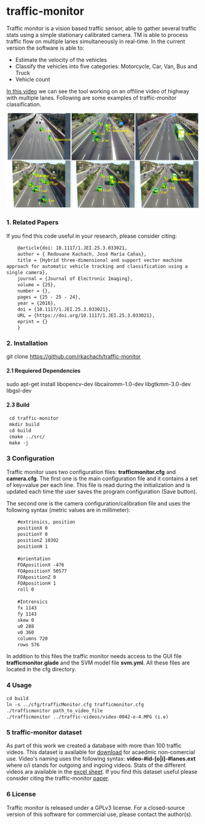 # traffic-monitor
Traffic monitor is a vision based traffic sensor, able to gather several traffic stats using a simple stationary calibrated camera. TM is able
to process traffic flow on multiple lanes simultaneously in real-time. In the current version the software is able to:
* Estimate the velocity of the vehicles
* Classify the vehicles into five categories: Motorcycle, Car, Van, Bus and Truck
* Vehicle count

[In this video](https://youtu.be/5Nu_BTPTc94) we can see the tool working on an offiline video of highway with multiple lanes. Following
are some examples of traffic-monitor classification.

![Alt text](doc/traffic-monitor.png?raw=true "Some examples of traffic-monitor classification")

### 1. Related Papers

If you find this code useful in your research, please consider citing:

        @article{doi: 10.1117/1.JEI.25.3.033021,
        author = { Redouane Kachach, José María Cañas},
        title = {Hybrid three-dimensional and support vector machine approach for automatic vehicle tracking and classification using a single camera},
        journal = {Journal of Electronic Imaging},
        volume = {25},
        number = {},
        pages = {25 - 25 - 24},
        year = {2016},
        doi = {10.1117/1.JEI.25.3.033021},
        URL = {https://doi.org/10.1117/1.JEI.25.3.033021},
        eprint = {}
        }


### 2. Installation

git clone https://github.com/rkachach/traffic-monitor

#### 2.1 Requiered Dependencies

sudo apt-get install libopencv-dev libcairomm-1.0-dev libgtkmm-3.0-dev libgsl-dev

#### 2.3 Build

     cd traffic-monitor
     mkdir build
     cd build
     cmake ../src/
     make -j

### 3 Configuration

Traffic monitor uses two configuration files: **trafficmonitor.cfg** and **camera.cfg**. The first one is the main configuration file and
it contains a set of key=value per each line. This file is read during the initialization and is updated each time the user saves
the program configuration (Save button).

The second one is the camera configuration/calibration file and uses the following syntax (metric values are in millimeter):

        #extrinsics, position
        positionX 0
        positionY 0
        positionZ 10302
        positionH 1

        #orientation
        FOApositionX -476
        FOApositionY 50577
        FOApositionZ 0
        FOApositionH 1
        roll 0

        #Intrensics
        fx 1143
        fy 1143
        skew 0
        u0 288
        v0 360
        columns 720
        rows 576

In addition to this files the traffic monitor needs access to the GUI file **trafficmonitor.glade** and the SVM model file **svm.yml**.
All these files are located in the cfg directory.

### 4 Usage

    cd build
    ln -s ../cfg/trafficMonitor.cfg trafficmonitor.cfg
    ./trafficmonitor path_to_video_file
    ./trafficmonitor ../traffic-videos/video-0042-o-4.MPG (i.e)

### 5 traffic-monitor dataset

As part of this work we created a database with more than 100 traffic videos. This dataset is available for [download](http://jderobot.org/store/trafficmonitor-dataset/) for
acaedmic non-comercial use. Video's naming uses the following syntax: **video-#id-[o|i]-#lanes.ext** where o/i stands for outgoing and ingoing videos. Stats of the different
videos ara available in the [excel sheet](doc/traffic-monitor-video-database.xlsx). If you find this dataset useful please consider citing the traffic-monitor [paper](#related-papers).

### 6 License

  Traffic monitor is released under a GPLv3 license. For a closed-source version of this software for commercial use, please contact the author(s).
